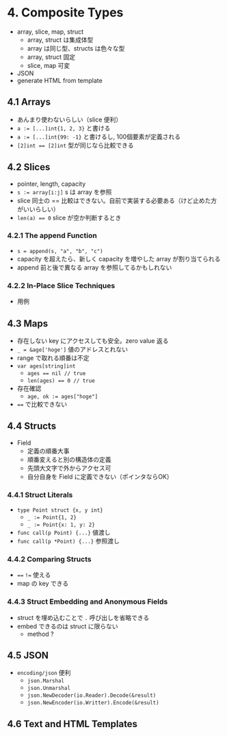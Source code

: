 # 4. Composite Types

* array, slice, map, struct
  * array, struct は集成体型
  * array は同じ型、structs は色々な型
  * array, struct 固定
  * slice, map 可変
* JSON
* generate HTML from template


## 4.1 Arrays

* あんまり使わないらしい（slice 便利）
* `a := [...]int{1, 2, 3}` と書ける
* `a := [...]int{99: -1}` と書けるし, 100個要素が定義される
* `[2]int == [2]int` 型が同じなら比較できる

## 4.2 Slices

* pointer, length, capacity
* `s := array[i:j]` s は array を参照
* slice 同士の == 比較はできない。自前で実装する必要ある（けど止めた方がいいらしい）
* `len(a) == 0` slice が空か判断するとき

### 4.2.1 The append Function

* `s = append(s, "a", "b", "c")`
* capacity を超えたら、新しく capacity を増やした array が割り当てられる
* append 前と後で異なる array を参照してるかもしれない

### 4.2.2 In-Place Slice Techniques

* 用例

## 4.3 Maps

* 存在しない key にアクセスしても安全。zero value 返る
* `_ = &age['hoge']` 値のアドレスとれない
* range で取れる順番は不定
* `var ages[string]int`
  * `ages == nil // true`
  * `len(ages) == 0 // true`
* 存在確認
  * `age, ok := ages["hoge"]`
* `==` で比較できない

## 4.4 Structs

* Field
  * 定義の順番大事
  * 順番変えると別の構造体の定義
  * 先頭大文字で外からアクセス可
  * 自分自身を Field に定義できない（ポインタならOK）

### 4.4.1 Struct Literals

* `type Point struct {x, y int}`
  * `_ := Point{1, 2}`
  * `_ := Point{x: 1, y: 2}`
* `func call(p Point) {...}` 値渡し
* `func call(p *Point) {...}` 参照渡し

### 4.4.2 Comparing Structs

* `==` `!=` 使える
* map の key できる

### 4.4.3 Struct Embedding and Anonymous Fields

* struct を埋め込むことで `.` 呼び出しを省略できる
* embed できるのは struct に限らない
  * method ?

## 4.5 JSON

* `encoding/json` 便利
  * `json.Marshal`
  * `json.Unmarshal`
  * `json.NewDecoder(io.Reader).Decode(&result)`
  * `json.NewEncoder(io.Writter).Encode(&result)`

## 4.6 Text and HTML Templates






